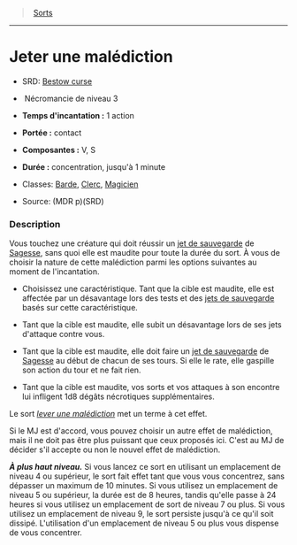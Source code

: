 ﻿---
!SpellItem
Family: SpellHD
Level: 3
Type: Nécromancie
CastingTime: 1 action
Range: contact
Components: V, S
Duration: concentration, jusqu'à 1 minute
Classes: '[Barde](hd_bard.md), [Clerc](hd_cleric.md), [Magicien](hd_wizard.md)'
Id: spells_hd.md#jeter-une-malédiction
ParentLink: spells_hd.md#sorts
Name: Jeter une malédiction
ParentName: Sorts
NameLevel: 1
AltName: '[Bestow curse](srd_spells_bestow_curse.md)'
Source: (MDR p)(SRD)
Attributes: {}
AttributesDictionary: >+
  {}

---
> [Sorts](hd_spells.md)

---

# Jeter une malédiction

- SRD: [Bestow curse](srd_spells_bestow_curse.md)

-  Nécromancie de niveau 3

- **Temps d'incantation :** 1 action

- **Portée :** contact

- **Composantes :** V, S

- **Durée :** concentration, jusqu'à 1 minute

- Classes: [Barde](hd_bard.md), [Clerc](hd_cleric.md), [Magicien](hd_wizard.md)

- Source: (MDR p)(SRD)

### Description

Vous touchez une créature qui doit réussir un [jet de sauvegarde](hd_abilities_jets_de_sauvegarde.md) de [Sagesse](hd_abilities_wisdom.md), sans quoi elle est maudite pour toute la durée du sort. À vous de choisir la nature de cette malédiction parmi les options suivantes au moment de l'incantation.

* Choisissez une caractéristique. Tant que la cible est maudite, elle est affectée par un désavantage lors des tests et des [jets de sauvegarde](hd_abilities_jets_de_sauvegarde.md) basés sur cette caractéristique.

* Tant que la cible est maudite, elle subit un désavantage lors de ses jets d'attaque contre vous.

* Tant que la cible est maudite, elle doit faire un [jet de sauvegarde](hd_abilities_jets_de_sauvegarde.md) de [Sagesse](hd_abilities_wisdom.md) au début de chacun de ses tours. Si elle le rate, elle gaspille son action du tour et ne fait rien.

* Tant que la cible est maudite, vos sorts et vos attaques à son encontre lui infligent 1d8 dégâts nécrotiques supplémentaires.

Le sort _[lever une malédiction](hd_spells_lever_une_malediction.md)_ met un terme à cet effet.

Si le MJ est d'accord, vous pouvez choisir un autre effet de malédiction, mais il ne doit pas être plus puissant que ceux proposés ici. C'est au MJ de décider s'il accepte ou non le nouvel effet de malédiction.

**_À plus haut niveau._** Si vous lancez ce sort en utilisant un emplacement de niveau 4 ou supérieur, le sort fait effet tant que vous vous concentrez, sans dépasser un maximum de 10 minutes. Si vous utilisez un emplacement de niveau 5 ou supérieur, la durée est de 8 heures, tandis qu'elle passe à 24 heures si vous utilisez un emplacement de sort de niveau 7 ou plus. Si vous utilisez un emplacement de niveau 9, le sort persiste jusqu'à ce qu'il soit dissipé. L'utilisation d'un emplacement de niveau 5 ou plus vous dispense de vous concentrer.

